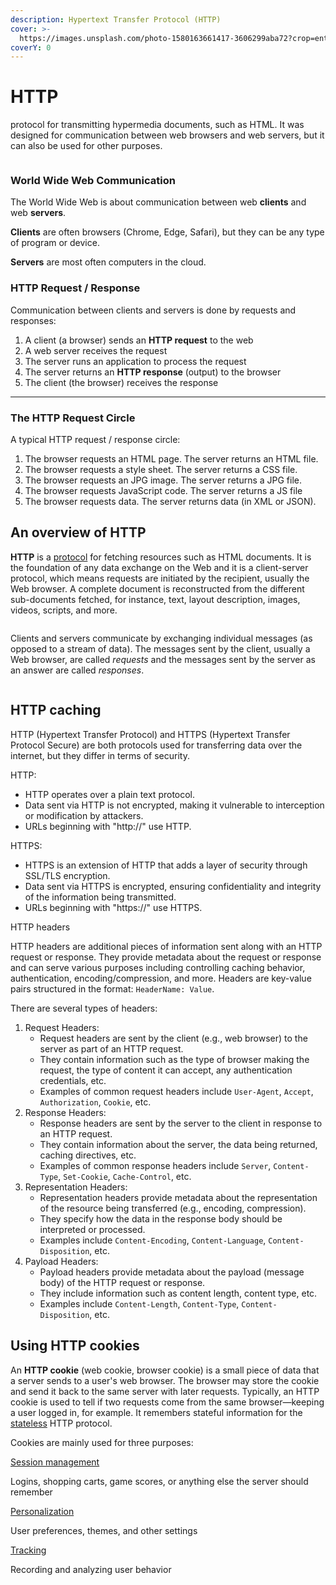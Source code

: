 ```yaml
---
description: Hypertext Transfer Protocol (HTTP)
cover: >-
  https://images.unsplash.com/photo-1580163661417-3606299aba72?crop=entropy&cs=srgb&fm=jpg&ixid=M3wxOTcwMjR8MHwxfHNlYXJjaHwzfHxodHRwfGVufDB8fHx8MTcwODc3ODY1Mnww&ixlib=rb-4.0.3&q=85
coverY: 0
---
```


# HTTP

protocol for transmitting hypermedia documents, such as HTML. It was designed for communication between web browsers and web servers, but it can also be used for other purposes.

<figure><img src="https://upload.wikimedia.org/wikipedia/commons/thumb/c/c9/Client-server-model.svg/1024px-Client-server-model.svg.png" alt=""><figcaption></figcaption></figure>

### World Wide Web Communication

The World Wide Web is about communication between web **clients** and web **servers**.

**Clients** are often browsers (Chrome, Edge, Safari), but they can be any type of program or device.

**Servers** are most often computers in the cloud.

### HTTP Request / Response

Communication between clients and servers is done by requests and responses:

1. A client (a browser) sends an **HTTP request** to the web
2. A web server receives the request
3. The server runs an application to process the request
4. The server returns an **HTTP response** (output) to the browser
5. The client (the browser) receives the response

***

### The HTTP Request Circle

A typical HTTP request / response circle:

1. The browser requests an HTML page. The server returns an HTML file.
2. The browser requests a style sheet. The server returns a CSS file.
3. The browser requests an JPG image. The server returns a JPG file.
4. The browser requests JavaScript code. The server returns a JS file
5. The browser requests data. The server returns data (in XML or JSON).

##

## An overview of HTTP

**HTTP** is a [protocol](https://developer.mozilla.org/en-US/docs/Glossary/Protocol) for fetching resources such as HTML documents. It is the foundation of any data exchange on the Web and it is a client-server protocol, which means requests are initiated by the recipient, usually the Web browser. A complete document is reconstructed from the different sub-documents fetched, for instance, text, layout description, images, videos, scripts, and more.

<figure><img src="https://developer.mozilla.org/en-US/docs/Web/HTTP/Overview/fetching_a_page.png" alt=""><figcaption></figcaption></figure>

Clients and servers communicate by exchanging individual messages (as opposed to a stream of data). The messages sent by the client, usually a Web browser, are called _requests_ and the messages sent by the server as an answer are called _responses_.

<figure><img src="https://developer.mozilla.org/en-US/docs/Web/HTTP/Overview/http-layers.png" alt=""><figcaption></figcaption></figure>

## HTTP caching

HTTP (Hypertext Transfer Protocol) and HTTPS (Hypertext Transfer Protocol Secure) are both protocols used for transferring data over the internet, but they differ in terms of security.

HTTP:

* HTTP operates over a plain text protocol.
* Data sent via HTTP is not encrypted, making it vulnerable to interception or modification by attackers.
* URLs beginning with "http://" use HTTP.

HTTPS:

* HTTPS is an extension of HTTP that adds a layer of security through SSL/TLS encryption.
* Data sent via HTTPS is encrypted, ensuring confidentiality and integrity of the information being transmitted.
* URLs beginning with "https://" use HTTPS.

HTTP headers

HTTP headers are additional pieces of information sent along with an HTTP request or response. They provide metadata about the request or response and can serve various purposes including controlling caching behavior, authentication, encoding/compression, and more. Headers are key-value pairs structured in the format: `HeaderName: Value`.

There are several types of headers:

1. Request Headers:
   * Request headers are sent by the client (e.g., web browser) to the server as part of an HTTP request.
   * They contain information such as the type of browser making the request, the type of content it can accept, any authentication credentials, etc.
   * Examples of common request headers include `User-Agent`, `Accept`, `Authorization`, `Cookie`, etc.
2. Response Headers:
   * Response headers are sent by the server to the client in response to an HTTP request.
   * They contain information about the server, the data being returned, caching directives, etc.
   * Examples of common response headers include `Server`, `Content-Type`, `Set-Cookie`, `Cache-Control`, etc.
3. Representation Headers:
   * Representation headers provide metadata about the representation of the resource being transferred (e.g., encoding, compression).
   * They specify how the data in the response body should be interpreted or processed.
   * Examples include `Content-Encoding`, `Content-Language`, `Content-Disposition`, etc.
4. Payload Headers:
   * Payload headers provide metadata about the payload (message body) of the HTTP request or response.
   * They include information such as content length, content type, etc.
   * Examples include `Content-Length`, `Content-Type`, `Content-Disposition`, etc.

## Using HTTP cookies

An **HTTP cookie** (web cookie, browser cookie) is a small piece of data that a server sends to a user's web browser. The browser may store the cookie and send it back to the same server with later requests. Typically, an HTTP cookie is used to tell if two requests come from the same browser—keeping a user logged in, for example. It remembers stateful information for the [stateless](https://developer.mozilla.org/en-US/docs/Web/HTTP/Overview#http\_is\_stateless\_but\_not\_sessionless) HTTP protocol.

Cookies are mainly used for three purposes:

[Session management](https://developer.mozilla.org/en-US/docs/Web/HTTP/Cookies#session\_management)

Logins, shopping carts, game scores, or anything else the server should remember

[Personalization](https://developer.mozilla.org/en-US/docs/Web/HTTP/Cookies#personalization)

User preferences, themes, and other settings

[Tracking](https://developer.mozilla.org/en-US/docs/Web/HTTP/Cookies#tracking)

Recording and analyzing user behavior
